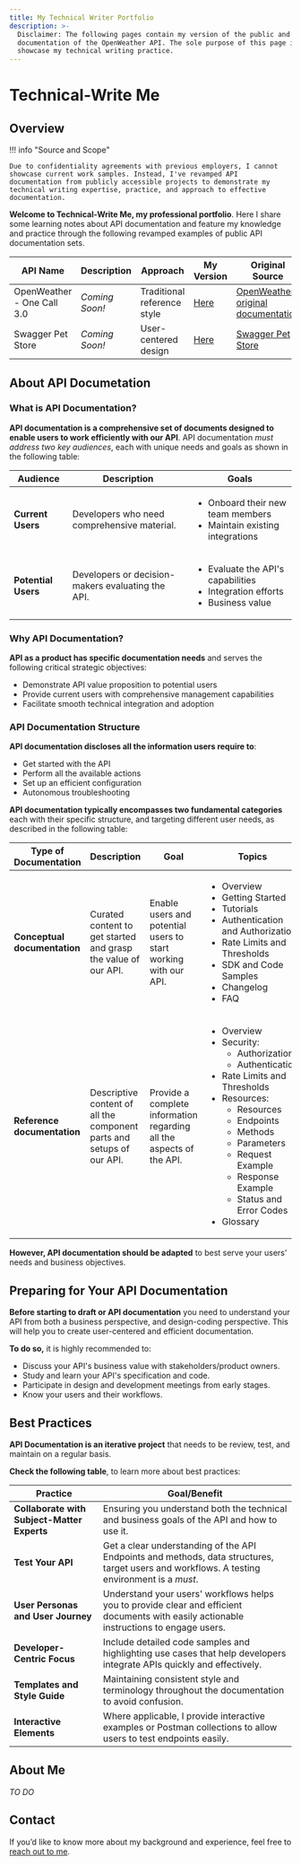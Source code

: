```yaml
---
title: My Technical Writer Portfolio
description: >-
  Disclaimer: The following pages contain my version of the public and official
  documentation of the OpenWeather API. The sole purpose of this page is to
  showcase my technical writing practice.
---  
```


# Technical-Write Me  
## Overview      

!!! info "Source and Scope"    

    Due to confidentiality agreements with previous employers, I cannot showcase current work samples. Instead, I've revamped API documentation from publicly accessible projects to demonstrate my technical writing expertise, practice, and approach to effective documentation.

**Welcome to Technical-Write Me, my professional portfolio**. Here I share some learning notes about API documentation and feature my knowledge and practice through the following revamped examples of public API documentation sets.  

| API Name | Description | Approach | My Version | Original Source |  
| --------- | ----------- | ----------- | ---------- | ------------ |  
| OpenWeather - One Call 3.0 | _Coming Soon!_ | Traditional reference style | [Here]() |  [OpenWeather original documentation]() |  
| Swagger Pet Store | _Coming Soon!_ | User-centered design | [Here]() | [Swagger Pet Store]() |

## About API Documetation    

### What is API Documentation?  

**API documentation is a comprehensive set of documents designed to enable users to work efficiently with our API**. API documentation *must address two key audiences*, each with unique needs and goals as shown in the following table:  

| Audience | Description | Goals |  
| ------------ | --------- | ----------- |  
| **Current Users** | Developers who need comprehensive material. |<ul><li>Onboard their new team members</li><li>Maintain existing integrations</li></ul> |  
| **Potential Users** | Developers or decision-makers evaluating the API. | <ul><li>Evaluate the API's capabilities</li><li>Integration efforts</li><li>Business value</li></ul> |

### Why API Documentation?  

**API as a product has specific documentation needs** and serves the following critical strategic objectives:  

* Demonstrate API value proposition to potential users  
* Provide current users with comprehensive management capabilities  
* Facilitate smooth technical integration and adoption

### API Documentation Structure  

**API documentation discloses all the information users require to**:  

* Get started with the API  
* Perform all the available actions  
* Set up an efficient configuration  
* Autonomous troubleshooting  

**API documentation typically encompasses two fundamental categories** each with their specific structure, and targeting different user needs, as described in the following table:

| Type of Documentation | Description | Goal | Topics |  
| ---------------------- | ---------- | ------| ---------- |  
| **Conceptual documentation** | Curated content to get started and grasp the value of our API.  | Enable users and potential users to start working with our API. | <ul><li>Overview</li><li>Getting Started</li><li>Tutorials</li><li>Authentication and Authorization</li><li>Rate Limits and Thresholds</li><li>SDK and Code Samples</li><li>Changelog</li><li>FAQ</li></ul>|  
| **Reference documentation** | Descriptive content of all the component parts and setups of our API. | Provide a complete information regarding all the aspects of the API. | <ul><li>Overview</li><li>Security:<ul><li>Authorization</li><li>Authentication</li></ul></li><li>Rate Limits and Thresholds</li><li>Resources:<ul><li>Resources</li><li>Endpoints</li><li>Methods</li><li>Parameters</li><li>Request Example</li><li>Response Example</li><li>Status and Error Codes</li></ul><li>Glossary</li></ul> |   

**However, API documentation should be adapted** to best serve your users' needs and business objectives.


## Preparing for Your API Documentation  

**Before starting to draft or API documentation** you need to understand your API from both a business perspective, and design-coding perspective. This will help you to create user-centered and efficient documentation.   

**To do so,** it is highly recommended to:  

* Discuss your API's business value with stakeholders/product owners.
* Study and learn your API's specification and code.
* Participate in design and development meetings from early stages.  
* Know your users and their workflows.
  
## Best Practices  

**API Documentation is an iterative project** that needs to be review, test, and maintain on a regular basis.  

**Check the following table**, to learn more about best practices:  

| Practice | Goal/Benefit |  
| ---------- | --------------- |  
| **Collaborate with Subject-Matter Experts** | Ensuring you understand both the technical and business goals of the API and how to use it. |  
| **Test Your API** | Get a clear understanding of the API Endpoints and methods, data structures, target users and workflows. A testing environment is a _must_. |  
| **User Personas and User Journey** | Understand your users' workflows helps you to provide clear and efficient documents with easily actionable instructions to engage users. |  
| **Developer-Centric Focus** | Include detailed code samples and highlighting use cases that help developers integrate APIs quickly and effectively. |  
| **Templates and Style Guide** | Maintaining consistent style and terminology throughout the documentation to avoid confusion. |  
| **Interactive Elements** | Where applicable, I provide interactive examples or Postman collections to allow users to test endpoints easily. |

## About Me

_TO DO_

## Contact

If you’d like to know more about my background and experience, feel free to [reach out to me](https://www.linkedin.com/in/javier-hernandez-fernandez/).
